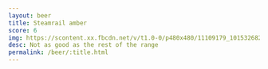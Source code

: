 ```yaml
---
layout: beer
title: Steamrail amber
score: 6
img: https://scontent.xx.fbcdn.net/v/t1.0-0/p480x480/11109179_10153268279943745_3245706738598167550_n.jpg?oh=5827eeab5cce5da0c5d2f03954ad2cd6&oe=5884712D
desc: Not as good as the rest of the range
permalink: /beer/:title.html
---
```

